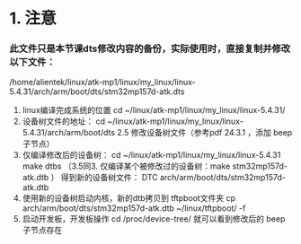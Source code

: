 # 1. 注意
### 此文件只是本节课dts修改内容的备份，实际使用时，直接复制并修改以下文件：
/home/alientek/linux/atk-mp1/linux/my_linux/linux-5.4.31/arch/arm/boot/dts/stm32mp157d-atk.dts

1. linux编译完成系统的位置
cd ~/linux/atk-mp1/linux/my_linux/linux-5.4.31/
2. 设备树文件的地址：
cd ~/linux/atk-mp1/linux/my_linux/linux-5.4.31/arch/arm/boot/dts
2.5 修改设备树文件（参考pdf 24.3.1 ，添加 beep 子节点）
3. 仅编译修改后的设备树：
cd ~/linux/atk-mp1/linux/my_linux/linux-5.4.31
make dtbs
（3.5同3. 仅编译某个被修改过的设备树：make stm32mp157d-atk.dtb ）
得到新的设备树文件： DTC     arch/arm/boot/dts/stm32mp157d-atk.dtb
5. 使用新的设备树启动内核，新的dtb拷贝到 tftpboot文件夹
cp arch/arm/boot/dts/stm32mp157d-atk.dtb ~/linux/tftpboot/ -f
6.  启动开发板，开发板操作
cd /proc/device-tree/
就可以看到修改后的  beep 子节点存在
